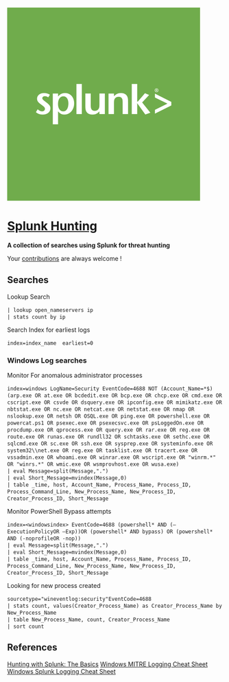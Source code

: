 ![Splunk Hunt Searches](splunk.jpeg)

# [Splunk Hunting](https://github.com/runelectrics/Splunk-Search-Syntax) 


**A collection of searches using Splunk for threat hunting**

Your [contributions](contributing.md) are always welcome !

## Searches

Lookup Search
```
| lookup open_nameservers ip
| stats count by ip
```

Search Index for earliest logs

```
index=index_name  earliest=0 
```

### Windows Log searches
Monitor For anomalous administrator processes
```
index=windows LogName=Security EventCode=4688 NOT (Account_Name=*$) (arp.exe OR at.exe OR bcdedit.exe OR bcp.exe OR chcp.exe OR cmd.exe OR cscript.exe OR csvde OR dsquery.exe OR ipconfig.exe OR mimikatz.exe OR nbtstat.exe OR nc.exe OR netcat.exe OR netstat.exe OR nmap OR nslookup.exe OR netsh OR OSQL.exe OR ping.exe OR powershell.exe OR powercat.ps1 OR psexec.exe OR psexecsvc.exe OR psLoggedOn.exe OR procdump.exe OR qprocess.exe OR query.exe OR rar.exe OR reg.exe OR route.exe OR runas.exe OR rundll32 OR schtasks.exe OR sethc.exe OR sqlcmd.exe OR sc.exe OR ssh.exe OR sysprep.exe OR systeminfo.exe OR system32\\net.exe OR reg.exe OR tasklist.exe OR tracert.exe OR vssadmin.exe OR whoami.exe OR winrar.exe OR wscript.exe OR "winrm.*" OR "winrs.*" OR wmic.exe OR wsmprovhost.exe OR wusa.exe)
| eval Message=split(Message,".") 
| eval Short_Message=mvindex(Message,0) 
| table _time, host, Account_Name, Process_Name, Process_ID, Process_Command_Line, New_Process_Name, New_Process_ID, Creator_Process_ID, Short_Message
```

Monitor PowerShell Bypass attempts 
```
index=<windowsindex> EventCode=4688 (powershell* AND (–ExecutionPolicyOR –Exp))OR (powershell* AND bypass) OR (powershell* AND (-noprofileOR -nop)) 
| eval Message=split(Message,".") 
| eval Short_Message=mvindex(Message,0) 
| table _time, host, Account_Name, Process_Name, Process_ID, Process_Command_Line, New_Process_Name, New_Process_ID, Creator_Process_ID, Short_Message
```

Looking for new process created
```
sourcetype="wineventlog:security"EventCode=4688
| stats count, values(Creator_Process_Name) as Creator_Process_Name by New_Process_Name
| table New_Process_Name, count, Creator_Process_Name
| sort count
```

## References

[Hunting with Splunk: The Basics](https://www.splunk.com/blog/2017/07/06/hunting-with-splunk-the-basics.html)
[Windows MITRE Logging Cheat Sheet](https://static1.squarespace.com/static/552092d5e4b0661088167e5c/t/5b8f091c0ebbe8644d3a886c/1536100639356/Windows+ATT%26CK_Logging+Cheat+Sheet_ver_Sept_2018.pdf)
[Windows Splunk Logging Cheat Sheet](https://static1.squarespace.com/static/552092d5e4b0661088167e5c/t/5c795d0beef1a18fb703e450/1551457549199/Windows+Splunk+Logging+Cheat+Sheet+v2.21.pdf)
